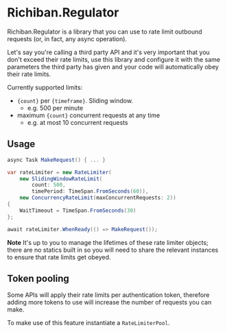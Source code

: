 # Richiban.Regulator

Richiban.Regulator is a library that you can use to rate limit outbound requests (or, in fact, any async operation).

Let's say you're calling a third party API and it's very important that you don't exceed their rate limits, use this library and configure it with the same parameters the third party has given and your code will automatically obey their rate limits.

Currently supported limits:

- `{count}` per `{timeframe}`. Sliding window.
  - e.g. 500 per minute
- maximum `{count}` concurrent requests at any time
  - e.g. at most 10 concurrent requests

## Usage

```csharp
async Task MakeRequest() { ... }

var rateLimiter = new RateLimiter(
    new SlidingWindowRateLimit(
        count: 500,
        timePeriod: TimeSpan.FromSeconds(60)),
    new ConcurrencyRateLimit(maxConcurrentRequests: 2))
{
    WaitTimeout = TimeSpan.FromSeconds(30)
};

await rateLimiter.WhenReady(() => MakeRequest());
```

**Note** It's up to you to manage the lifetimes of these rate limiter objects; there are no statics built in so you will need to share the relevant instances to ensure that rate limits get obeyed.

## Token pooling

Some APIs will apply their rate limits per authentication token, therefore adding more tokens to use will increase the number of requests you can make.

To make use of this feature instantiate a `RateLimiterPool`.
